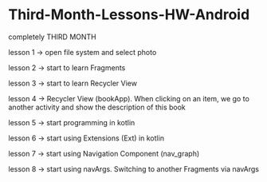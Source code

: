 # Third-Month-Lessons-HW-Android
completely THIRD MONTH

lesson 1 -> open file system and select photo

lesson 2 -> start to learn Fragments

lesson 3 -> start to learn Recycler View

lesson 4 -> Recycler View (bookApp). When clicking on an item, we go to another activity and show the description of this book

lesson 5 -> start programming in kotlin

lesson 6 -> start using Extensions (Ext) in kotlin

lesson 7 -> start using Navigation Component (nav_graph)

lesson 8 -> start using navArgs. Switching to another Fragments via navArgs

